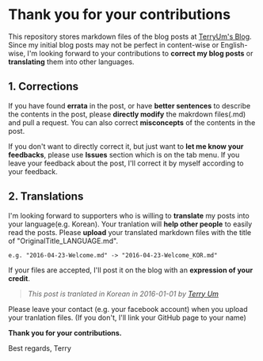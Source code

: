 
# Thank you for your contributions

This repository stores markdown files of the blog posts at [TerryUm's Blog](http://terryum.io). Since my initial blog posts may not be perfect in content-wise or English-wise, I'm looking forward to your contributions to **correct my blog posts** or **translating** them into other languages.

## 1. Corrections
If you have found **errata** in the post, or have **better sentences** to describe the contents in the post, please **directly modify** the makrdown files(.md) and pull a request. You can also correct **misconcepts** of the contents in the post. 

If you don't want to directly correct it, but just want to **let me know your feedbacks**, please use **Issues** section which is on the tab menu. If you leave your feedback about the post, I'll correct it by myself according to your feedback.

## 2. Translations
I'm looking forward to supporters who is willing to **translate** my posts into your language(e.g. Korean). Your tranlation will **help other people** to easily read the posts. Please **upload** your translated markdown files with the title of "OriginalTitle_LANGUAGE.md". 

```
e.g. "2016-04-23-Welcome.md" -> "2016-04-23-Welcome_KOR.md"
```

If your files are accepted, I'll post it on the blog with an **expression of your credit**. 


> *This post is tranlated in Korean in 2016-01-01 by [Terry Um](http://facebook.com/terryum)*

Please leave your contact (e.g. your facebook account) when you upload your tranlation files. (If you don't, I'll link your GitHub page to your name)

**Thank you for your contributions.**

Best regards,
Terry
